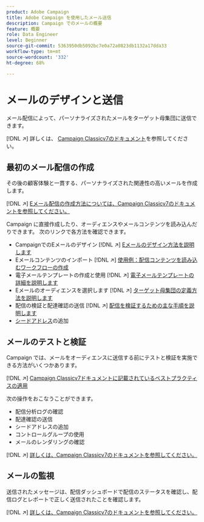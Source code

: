 ```yaml
---
product: Adobe Campaign
title: Adobe Campaign を使用したメール送信
description: Campaign でのメールの概要
feature: 概要
role: Data Engineer
level: Beginner
source-git-commit: 5363950db5092bc7e0a72a0823db1132a17dda33
workflow-type: tm+mt
source-wordcount: '332'
ht-degree: 68%

---
```


# メールのデザインと送信

メール配信によって、パーソナライズされたメールをターゲット母集団に送信できます。

[!DNL :arrow_upper_right:] 詳しくは、 [Campaign Classicv7のドキュメント](https://experienceleague.adobe.com/docs/campaign-classic/using/sending-messages/sending-emails/about-email-channel.html?lang=ja)を参照してください。

## 最初のメール配信の作成

その後の顧客体験と一貫する、パーソナライズされた関連性の高いメールを作成します。

[!DNL :arrow_upper_right:] [Eメール配信の作成方法については、Campaign Classicv7のドキュメントを参照してください。](https://experienceleague.adobe.com/docs/campaign-classic/using/designing-content/editing-html-content/use-case--creating-an-email-delivery.html?lang=ja)

Campaign に直接作成したり、オーディエンスやメールコンテンツを読み込んだりできます。 次のリンクで各方法を確認できます。

* CampaignでのEメールのデザイン
   [!DNL :arrow_upper_right:] [Eメールのデザイン方法を説明します](https://experienceleague.adobe.com/docs/campaign-classic/using/sending-messages/sending-emails/defining-the-email-content.html?lang=ja)
* Eメールコンテンツのインポート
   [!DNL :arrow_upper_right:] [使用例：配信コンテンツを読み込むワークフローの作成](https://experienceleague.adobe.com/docs/campaign-classic/using/automating-with-workflows/use-cases/deliveries/loading-delivery-content.html?lang=ja)
* 電子メールテンプレートの作成と使用
   [!DNL :arrow_upper_right:] [電子メールテンプレートの詳細を説明します](https://experienceleague.adobe.com/docs/campaign-classic/using/sending-messages/using-delivery-templates/about-templates.html?lang=ja)
* Eメールのオーディエンスを選択します
   [!DNL :arrow_upper_right:] [ターゲット母集団の定義方法を説明します](https://experienceleague.adobe.com/docs/campaign-classic/using/sending-messages/key-steps-when-creating-a-delivery/steps-defining-the-target-population.html?lang=ja)
* 配信の検証と配達確認の送信
   [!DNL :arrow_upper_right:] [配信を検証するための主な手順を説明します](https://experienceleague.adobe.com/docs/campaign-classic/using/sending-messages/key-steps-when-creating-a-delivery/steps-validating-the-delivery.html?lang=ja)
* [シードアドレス](https://experienceleague.adobe.com/docs/campaign-classic/using/sending-messages/using-seed-addresses/about-seed-addresses.html?lang=ja)の追加

## メールのテストと検証

Campaign では、メールをオーディエンスに送信する前にテストと検証を実施できる方法がいくつかあります。

[!DNL :arrow_upper_right:] [Campaign Classicv7ドキュメントに記載されているベストプラクティスの適用](https://experienceleague.adobe.com/docs/campaign-classic/using/sending-messages/key-steps-when-creating-a-delivery/delivery-bestpractices/check-before-sending.html?lang=ja)

次の操作をおこなうことができます。

* 配信分析ログの確認
* 配達確認の送信
* シードアドレスの追加
* コントロールグループの使用
* メールのレンダリングの確認

[!DNL :arrow_upper_right:] [詳しくは、Campaign Classicv7のドキュメントを参照してください。](https://experienceleague.adobe.com/docs/campaign-classic/using/sending-messages/key-steps-when-creating-a-delivery/steps-validating-the-delivery.html)

## メールの監視

送信されたメッセージは、配信ダッシュボードで配信のステータスを確認し、配信ログとレポートで正しく送信されたことを確認します。

[!DNL :arrow_upper_right:] [詳しくは、Campaign Classicv7のドキュメントを参照してください。](https://experienceleague.adobe.com/docs/campaign-classic/using/sending-messages/key-steps-when-creating-a-delivery/delivery-bestpractices/track-and-monitor.html?lang=ja)

